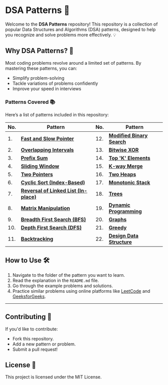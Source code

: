 # DSA Patterns 🚀

Welcome to the **DSA Patterns** repository! This repository is a collection of popular Data Structures and Algorithms (DSA) patterns, designed to help you recognize and solve problems more effectively. 💡

## Why DSA Patterns? 🤔
Most coding problems revolve around a limited set of patterns. By mastering these patterns, you can:
- Simplify problem-solving
- Tackle variations of problems confidently
- Improve your speed in interviews

### Patterns Covered 📚
Here’s a list of patterns included in this repository:

| **No.** | **Pattern**                              | **No.** | **Pattern**                              |
|---------|------------------------------------------|---------|------------------------------------------|
| 1.      | [**Fast and Slow Pointer**](https://github.com/yash-borkar/DSA-Patterns/tree/fea17778fce7c64455452f0fd118d11a6c9cf624/01.%20Fast%20and%20Slow%20Pointer) | 12.     | [**Modified Binary Search**](https://github.com/yash-borkar/DSA-Patterns/tree/7f87e12ecad4ad6748f050acff3f2db4836857cb/12.%20Modified%20Binary%20Search) |
| 2.      | [**Overlapping Intervals**](https://github.com/yash-borkar/DSA-Patterns/tree/7f87e12ecad4ad6748f050acff3f2db4836857cb/02.%20Overlapping%20Intervals) | 13.     | [**Bitwise XOR**](https://github.com/yash-borkar/DSA-Patterns/tree/7f87e12ecad4ad6748f050acff3f2db4836857cb/13.%20Bitwise%20XOR)         |
| 3.      | [**Prefix Sum**](https://github.com/yash-borkar/DSA-Patterns/tree/7f87e12ecad4ad6748f050acff3f2db4836857cb/03.%20Prefix%20Sum)            | 14.     | [**Top 'K' Elements**](https://github.com/yash-borkar/DSA-Patterns/tree/7f87e12ecad4ad6748f050acff3f2db4836857cb/14.%20Top%20'K'%20Elements) |
| 4.      | [**Sliding Window**](https://github.com/yash-borkar/DSA-Patterns/tree/7f87e12ecad4ad6748f050acff3f2db4836857cb/04.%20Sliding%20Window)    | 15.     | [**K-way Merge**](https://github.com/yash-borkar/DSA-Patterns/tree/7f87e12ecad4ad6748f050acff3f2db4836857cb/15.%20K-way%20Merge)         |
| 5.      | [**Two Pointers**](https://github.com/yash-borkar/DSA-Patterns/tree/7f87e12ecad4ad6748f050acff3f2db4836857cb/05.%20Two%20Pointers)        | 16.     | [**Two Heaps**](https://github.com/yash-borkar/DSA-Patterns/tree/7f87e12ecad4ad6748f050acff3f2db4836857cb/16.%20Two%20Heaps)              |
| 6.      | [**Cyclic Sort (Index-Based)**](https://github.com/yash-borkar/DSA-Patterns/tree/7f87e12ecad4ad6748f050acff3f2db4836857cb/06.%20Cyclic%20Sort%20(Index-Based)) | 17.     | [**Monotonic Stack**](https://github.com/yash-borkar/DSA-Patterns/tree/7f87e12ecad4ad6748f050acff3f2db4836857cb/17.%20Monotonic%20Stack) |
| 7.      | [**Reversal of Linked List (In-place)**](https://github.com/yash-borkar/DSA-Patterns/tree/7f87e12ecad4ad6748f050acff3f2db4836857cb/07.%20Reversal%20of%20Linked%20List%20(In-place)) | 18.     | [**Trees**](https://github.com/yash-borkar/DSA-Patterns/tree/7f87e12ecad4ad6748f050acff3f2db4836857cb/18.%20Trees)                     |
| 8.      | [**Matrix Manipulation**](https://github.com/yash-borkar/DSA-Patterns/tree/7f87e12ecad4ad6748f050acff3f2db4836857cb/08.%20Matrix%20Manipulation) | 19.     | [**Dynamic Programming**](https://github.com/yash-borkar/DSA-Patterns/tree/7f87e12ecad4ad6748f050acff3f2db4836857cb/19.%20Dynamic%20Programming) |
| 9.      | [**Breadth First Search (BFS)**](https://github.com/yash-borkar/DSA-Patterns/tree/7f87e12ecad4ad6748f050acff3f2db4836857cb/09.%20Breadth%20First%20Search%20(BFS))   | 20.     | [**Graphs**](https://github.com/yash-borkar/DSA-Patterns/tree/7f87e12ecad4ad6748f050acff3f2db4836857cb/20.%20Graphs)                   |
| 10.     | [**Depth First Search (DFS)**](https://github.com/yash-borkar/DSA-Patterns/tree/7f87e12ecad4ad6748f050acff3f2db4836857cb/10.%20Depth%20First%20Search%20(DFS))     | 21.     | [**Greedy**](https://github.com/yash-borkar/DSA-Patterns/tree/7f87e12ecad4ad6748f050acff3f2db4836857cb/21.%20Greedy)                   |
| 11.     | [**Backtracking**](https://github.com/yash-borkar/DSA-Patterns/tree/7f87e12ecad4ad6748f050acff3f2db4836857cb/11.%20Backtracking)        | 22.     | [**Design Data Structure**](https://github.com/yash-borkar/DSA-Patterns/tree/7f87e12ecad4ad6748f050acff3f2db4836857cb/22.%20Design%20Data%20Structure) |


## How to Use 🛠️
1. Navigate to the folder of the pattern you want to learn.
2. Read the explanation in the `README.md` file.
3. Go through the example problems and solutions.
4. Practice similar problems using online platforms like [LeetCode](https://leetcode.com) and [GeeksforGeeks](https://www.geeksforgeeks.org/).

---

## Contributing 🤝
If you'd like to contribute:
- Fork this repository.
- Add a new pattern or problem.
- Submit a pull request!

## License 📜
This project is licensed under the MIT License.
